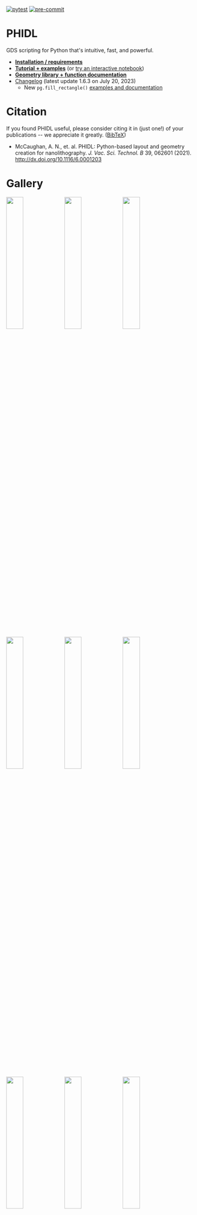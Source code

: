 [![pytest](https://github.com/amccaugh/phidl/actions/workflows/pytest.yml/badge.svg)](https://github.com/amccaugh/phidl/actions/workflows/pytest.yml)
[![pre-commit](https://github.com/amccaugh/phidl/actions/workflows/pre-commit.yml/badge.svg)](https://github.com/amccaugh/phidl/actions/workflows/pre-commit.yml)

# PHIDL
GDS scripting for Python that's intuitive, fast, and powerful.

- [**Installation / requirements**](#installation--requirements)
- [**Tutorial + examples**](https://phidl.readthedocs.io/en/latest/tutorials.html) (or [try an interactive notebook](https://mybinder.org/v2/gh/amccaugh/phidl/master?filepath=phidl_tutorial_example.ipynb))
- [**Geometry library + function documentation**](https://phidl.readthedocs.io/en/latest/geometry_reference.html)
- [Changelog](https://github.com/amccaugh/phidl/blob/master/CHANGELOG.md) (latest update 1.6.3 on July 20, 2023)
    - New `pg.fill_rectangle()` [examples and documentation](https://phidl.readthedocs.io/en/latest/geometry_reference.html#Fill-tool)

# Citation

If you found PHIDL useful, please consider citing it in (just one!) of your publications -- we appreciate it greatly. ([BibTeX](https://raw.githubusercontent.com/amccaugh/phidl/master/CITATION.bib))
 - McCaughan, A. N., et. al. PHIDL: Python-based layout and geometry creation for nanolithography. *J. Vac. Sci. Technol. B* 39, 062601 (2021). http://dx.doi.org/10.1116/6.0001203

# Gallery

<img src="https://amccaugh.github.io/phidl/phidl1.png" width="30%"></img> <img src="https://amccaugh.github.io/phidl/phidl2.png" width="30%"></img> <img src="https://amccaugh.github.io/phidl/phidl3.png" width="30%"></img> <img src="https://amccaugh.github.io/phidl/phidl4.png" width="30%"></img> <img src="https://amccaugh.github.io/phidl/phidl5.png" width="30%"></img> <img src="https://amccaugh.github.io/phidl/phidl6.png" width="30%"></img> <img src="https://amccaugh.github.io/phidl/phidl7.png" width="30%"></img> <img src="https://amccaugh.github.io/phidl/phidl8.png" width="30%"></img> <img src="https://amccaugh.github.io/phidl/phidl9.png" width="30%"></img> <img src="https://amccaugh.github.io/phidl/phidl10.png" width="30%"></img> <img src="https://amccaugh.github.io/phidl/phidl11.png" width="30%"></img> <img src="https://amccaugh.github.io/phidl/phidl12.png" width="30%"></img>

# Installation / requirements
- Install or upgrade with `pip install -U phidl`
- Python version >=3.6
- If you are on Windows or Mac and don't already have `gdspy` installed, you will need a C++ compiler
    - For Windows + Python 3, install ["Build Tools for Visual Studio"](https://visualstudio.microsoft.com/downloads/#build-tools-for-visual-studio-2019) (make sure to check the "C++ build tools" checkbox when installing)
    - For Mac, install "Xcode" from the App Store, then run the command `xcode-select --install` in the terminal

# About PHIDL

*fiddle (verb) - /ˈfidl/ - to make minor manual movements, especially to adjust something*

PHIDL is an open-source GDS-based CAD tool for Python that significantly extends the excellent [gdspy](https://github.com/heitzmann/gdspy).  The base installation includes a large library of simple shapes (e.g. rectangles, circles), photonic structures (e.g. sine curve waveguides), and superconducting nanowire shapes (e.g. single photon detectors) that are fully parameterized. It also has a built-in quick-plotting function based on matplotlib (or Qt) that allows you view the state of any GDS object, useful when scripting geometry-making functions. It also has a [__geometry library reference__](https://phidl.readthedocs.io/) and a set of [__very thorough tutorials__](https://phidl.readthedocs.io/en/latest/tutorials.html) that will walk you through the process of getting acquainted with PHIDL.

The goal is to bring the usability of Illustrator / Inkscape drawing programs to the GDS scripting world. Like Python itself, it aims to be readable, and intuitive.  For instance, when building a geometry you don't have to worry about what the exact coordinates are anymore. If you want to separate two ellipses in the x direction by 5 units, you can do things like this:

`ellipse1.xmin = ellipse2.xmax + 5`

or if you want to move then rotate one ellipse by 45 degrees you can do

`ellipse2.move([1,7]).rotate(45)`

There's a few dozen shortcuts like this that make life easier built into PHIDL--they're simple, but they make a world of difference when you just want to e.g. space a ring resonator some distance from a waveguide without having to track each and every coordinate of the shape.

[](http://amccaugh.github.io/phidl)

![phidl example image](https://amccaugh.github.io/phidl/readme_1.png)


There's also a "port" functionality that allows you to snap together geometry like Legos without caring about where exactly the absolute coordinates of either geometry is.  For instance, connecting the above misaligned rectangles is a two-line command:

![phidl example image](https://amccaugh.github.io/phidl/readme_2.png)

It also allows you to do things like add text and create smooth or straight routing curves between "ports" of different devices, convenient for making electrical or optical connections:

![phidl example image](https://amccaugh.github.io/phidl/readme_3.png)
![phidl example image](https://amccaugh.github.io/phidl/readme_4.png)


Other useful functionality available are standard operations like booleans:

![phidl example image](https://amccaugh.github.io/phidl/readme_8.png)

 and less standard ones like creating outlines. A whole layout can be outlined directly in the GDS without requiring you to use Beamer (useful for positive-tone resist structures):

`pg.outline(D, distance = 0.7, layer = 4)`

![phidl example image](https://amccaugh.github.io/phidl/readme_5.png)

The geometry library also has useful resolution test-structures built into it, for instance

```
pg.litho_calipers(num_notches = 7, offset_per_notch = 0.1)
pg.litho_steps(line_widths = [1,2,4,8,16])
pg.litho_star(num_lines = 16, line_width = 3)
```

![phidl example image](https://amccaugh.github.io/phidl/readme_7.png)

There are also handy functions to help pack shapes into as small an area as possible:

```
pg.packer(D_list, spacing = 1.25, aspect_ratio = (2,1))
```

![phidl example image](https://amccaugh.github.io/phidl/packer.png)
